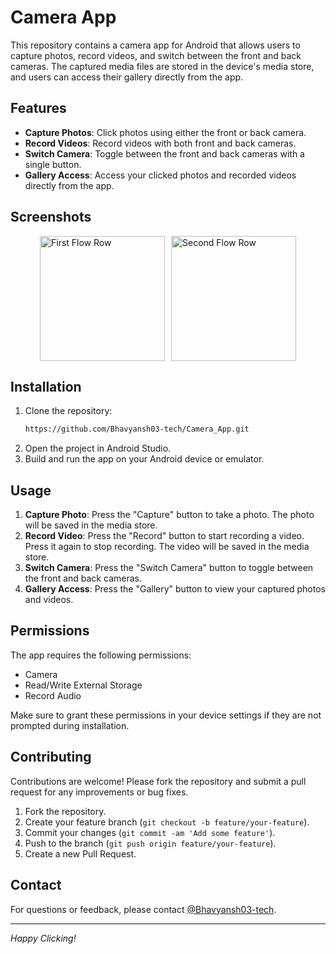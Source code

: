 # Camera App

This repository contains a camera app for Android that allows users to capture photos, record videos, and switch between the front and back cameras. The captured media files are stored in the device's media store, and users can access their gallery directly from the app.

## Features

- **Capture Photos**: Click photos using either the front or back camera.
- **Record Videos**: Record videos with both front and back cameras.
- **Switch Camera**: Toggle between the front and back cameras with a single button.
- **Gallery Access**: Access your clicked photos and recorded videos directly from the app.

## Screenshots

<div style="display: flex; justify-content: center; align-items: center;">
    <img src="https://github.com/Bhavyansh03-tech/Camera_App/assets/96388594/1d6b08a2-14b0-4b94-9af1-f0a759c360f4" alt="First Flow Row" style="width: 200px; height: auto; margin-right: 10px;">
    <img src="https://github.com/Bhavyansh03-tech/Camera_App/assets/96388594/ae842918-4ca9-4ac8-92ae-ae9ee69e8222" alt="Second Flow Row" style="width: 200px; height: auto;">
</div>

## Installation


1. Clone the repository:
    ```bash
    https://github.com/Bhavyansh03-tech/Camera_App.git
    ```
2. Open the project in Android Studio.
3. Build and run the app on your Android device or emulator.

## Usage

1. **Capture Photo**: Press the "Capture" button to take a photo. The photo will be saved in the media store.
2. **Record Video**: Press the "Record" button to start recording a video. Press it again to stop recording. The video will be saved in the media store.
3. **Switch Camera**: Press the "Switch Camera" button to toggle between the front and back cameras.
4. **Gallery Access**: Press the "Gallery" button to view your captured photos and videos.

## Permissions

The app requires the following permissions:
- Camera
- Read/Write External Storage
- Record Audio

Make sure to grant these permissions in your device settings if they are not prompted during installation.

## Contributing

Contributions are welcome! Please fork the repository and submit a pull request for any improvements or bug fixes.

1. Fork the repository.
2. Create your feature branch (`git checkout -b feature/your-feature`).
3. Commit your changes (`git commit -am 'Add some feature'`).
4. Push to the branch (`git push origin feature/your-feature`).
5. Create a new Pull Request.

## Contact

For questions or feedback, please contact [@Bhavyansh03-tech](https://github.com/Bhavyansh03-tech).

---

*Happy Clicking!*
